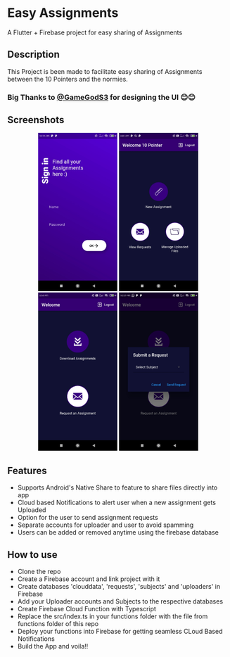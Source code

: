 # Easy Assignments

A Flutter + Firebase project for easy sharing of Assignments

## Description

This Project is been made to facilitate easy sharing of Assignments between the 10 Pointers and the normies.  

### Big Thanks to [@GameGodS3](https://github.com/GameGodS3) for designing the UI :blush::blush:

## Screenshots
<p align="middle">
  <img src="https://github.com/AJAYK-01/EasyAssignments/blob/master/Screenshots/Screenshot_2020-06-10-22-15-53-857_com.ajayk.cloud_storage.jpg" width="180" height="360" />
  <img src="https://github.com/AJAYK-01/EasyAssignments/blob/master/Screenshots/Screenshot_2020-06-08-18-01-06-931_com.ajayk.cloud_storage.jpg" width="180" height="360" /> 
  <img src="https://github.com/AJAYK-01/EasyAssignments/blob/master/Screenshots/Screenshot_2020-06-10-18-54-10-991_com.ajayk.cloud_storage.jpg" width="180" height="360"" />
  <img src="https://github.com/AJAYK-01/EasyAssignments/blob/master/Screenshots/Screenshot_2020-06-05-22-57-12-394_com.ajayk.cloud_storage.jpg" width="180" height="360"" />
</p>

## Features
- Supports Android's Native Share to feature to share files directly into app
- Cloud based Notifications to alert user when a new assignment gets Uploaded
- Option for the user to send assignment requests
- Separate accounts for uploader and user to avoid spamming
- Users can be added or removed anytime using the firebase database

## How to use
- Clone the repo
- Create a Firebase account and link project with it
- Create databases 'clouddata', 'requests', 'subjects' and 'uploaders' in Firebase
- Add your Uploader accounts and Subjects to the respective databases
- Create Firebase Cloud Function with Typescript 
- Replace the src/index.ts in your functions folder with the file from functions folder of this repo
- Deploy your functions into Firebase for getting seamless CLoud Based Notifications
- Build the App and voila!!
